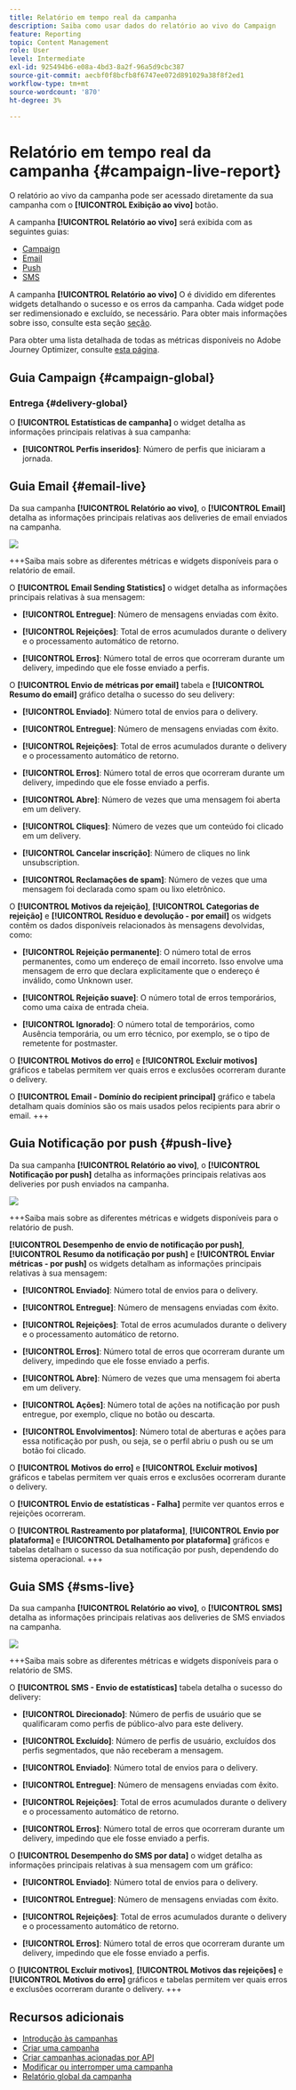 ```yaml
---
title: Relatório em tempo real da campanha
description: Saiba como usar dados do relatório ao vivo do Campaign
feature: Reporting
topic: Content Management
role: User
level: Intermediate
exl-id: 925494b6-e08a-4bd3-8a2f-96a5d9cbc387
source-git-commit: aecbf0f8bcfb8f6747ee072d891029a38f8f2ed1
workflow-type: tm+mt
source-wordcount: '870'
ht-degree: 3%

---
```


# Relatório em tempo real da campanha {#campaign-live-report}

O relatório ao vivo da campanha pode ser acessado diretamente da sua campanha com o **[!UICONTROL Exibição ao vivo]** botão.

A campanha **[!UICONTROL Relatório ao vivo]** será exibida com as seguintes guias:

* [Campaign](#campaign-live)
* [Email](#email-live)
* [Push](#push-live)
* [SMS](#sms-live)


A campanha **[!UICONTROL Relatório ao vivo]** O é dividido em diferentes widgets detalhando o sucesso e os erros da campanha. Cada widget pode ser redimensionado e excluído, se necessário. Para obter mais informações sobre isso, consulte esta seção [seção](../reports/live-report.md#modify-dashboard).

Para obter uma lista detalhada de todas as métricas disponíveis no Adobe Journey Optimizer, consulte [esta página](live-report.md#list-of-components-live).

## Guia Campaign {#campaign-global}

### Entrega {#delivery-global}

O **[!UICONTROL Estatísticas de campanha]** o widget detalha as informações principais relativas à sua campanha:

* **[!UICONTROL Perfis inseridos]**: Número de perfis que iniciaram a jornada.

<!--
### Experimentation tab (#experimentation-live)

From your Campaign **[!UICONTROL Live report]**, the **[!UICONTROL Experimentation]** tab details the main information relative to how each variant is performing and if there is was winner during the test.
-->
## Guia Email {#email-live}

Da sua campanha **[!UICONTROL Relatório ao vivo]**, o **[!UICONTROL Email]** detalha as informações principais relativas aos deliveries de email enviados na campanha.

![](assets/campaign_report_live_1.png)

+++Saiba mais sobre as diferentes métricas e widgets disponíveis para o relatório de email.

O **[!UICONTROL Email Sending Statistics]** o widget detalha as informações principais relativas à sua mensagem:

* **[!UICONTROL Entregue]**: Número de mensagens enviadas com êxito.

* **[!UICONTROL Rejeições]**: Total de erros acumulados durante o delivery e o processamento automático de retorno.

* **[!UICONTROL Erros]**: Número total de erros que ocorreram durante um delivery, impedindo que ele fosse enviado a perfis.

O **[!UICONTROL Envio de métricas por email]** tabela e **[!UICONTROL Resumo do email]** gráfico detalha o sucesso do seu delivery:

* **[!UICONTROL Enviado]**: Número total de envios para o delivery.

* **[!UICONTROL Entregue]**: Número de mensagens enviadas com êxito.

* **[!UICONTROL Rejeições]**: Total de erros acumulados durante o delivery e o processamento automático de retorno.

* **[!UICONTROL Erros]**: Número total de erros que ocorreram durante um delivery, impedindo que ele fosse enviado a perfis.

* **[!UICONTROL Abre]**: Número de vezes que uma mensagem foi aberta em um delivery.

* **[!UICONTROL Cliques]**: Número de vezes que um conteúdo foi clicado em um delivery.

* **[!UICONTROL Cancelar inscrição]**: Número de cliques no link unsubscription.

* **[!UICONTROL Reclamações de spam]**: Número de vezes que uma mensagem foi declarada como spam ou lixo eletrônico.

O **[!UICONTROL Motivos da rejeição]**, **[!UICONTROL Categorias de rejeição]** e **[!UICONTROL Resíduo e devolução - por email]** os widgets contêm os dados disponíveis relacionados às mensagens devolvidas, como:

* **[!UICONTROL Rejeição permanente]**: O número total de erros permanentes, como um endereço de email incorreto. Isso envolve uma mensagem de erro que declara explicitamente que o endereço é inválido, como Unknown user.

* **[!UICONTROL Rejeição suave]**: O número total de erros temporários, como uma caixa de entrada cheia.

* **[!UICONTROL Ignorado]**: O número total de temporários, como Ausência temporária, ou um erro técnico, por exemplo, se o tipo de remetente for postmaster.

O **[!UICONTROL Motivos do erro]** e **[!UICONTROL Excluir motivos]** gráficos e tabelas permitem ver quais erros e exclusões ocorreram durante o delivery.

O **[!UICONTROL Email - Domínio do recipient principal]** gráfico e tabela detalham quais domínios são os mais usados pelos recipients para abrir o email.
+++

## Guia Notificação por push {#push-live}

Da sua campanha **[!UICONTROL Relatório ao vivo]**, o **[!UICONTROL Notificação por push]** detalha as informações principais relativas aos deliveries por push enviados na campanha.

![](assets/campaign_report_live_2.png)

+++Saiba mais sobre as diferentes métricas e widgets disponíveis para o relatório de push.

**[!UICONTROL Desempenho de envio de notificação por push]**, **[!UICONTROL Resumo da notificação por push]** e **[!UICONTROL Enviar métricas - por push]** os widgets detalham as informações principais relativas à sua mensagem:

* **[!UICONTROL Enviado]**: Número total de envios para o delivery.

* **[!UICONTROL Entregue]**: Número de mensagens enviadas com êxito.

* **[!UICONTROL Rejeições]**: Total de erros acumulados durante o delivery e o processamento automático de retorno.

* **[!UICONTROL Erros]**: Número total de erros que ocorreram durante um delivery, impedindo que ele fosse enviado a perfis.

* **[!UICONTROL Abre]**: Número de vezes que uma mensagem foi aberta em um delivery.

* **[!UICONTROL Ações]**: Número total de ações na notificação por push entregue, por exemplo, clique no botão ou descarta.

* **[!UICONTROL Envolvimentos]**: Número total de aberturas e ações para essa notificação por push, ou seja, se o perfil abriu o push ou se um botão foi clicado.

O **[!UICONTROL Motivos do erro]** e **[!UICONTROL Excluir motivos]** gráficos e tabelas permitem ver quais erros e exclusões ocorreram durante o delivery.

O **[!UICONTROL Envio de estatísticas - Falha]** permite ver quantos erros e rejeições ocorreram.

O **[!UICONTROL Rastreamento por plataforma]**, **[!UICONTROL Envio por plataforma]** e **[!UICONTROL Detalhamento por plataforma]** gráficos e tabelas detalham o sucesso da sua notificação por push, dependendo do sistema operacional.
+++

## Guia SMS {#sms-live}

Da sua campanha **[!UICONTROL Relatório ao vivo]**, o **[!UICONTROL SMS]** detalha as informações principais relativas aos deliveries de SMS enviados na campanha.

![](assets/campaign_report_live_3.png)

+++Saiba mais sobre as diferentes métricas e widgets disponíveis para o relatório de SMS.

O **[!UICONTROL SMS - Envio de estatísticas]** tabela detalha o sucesso do delivery:

* **[!UICONTROL Direcionado]**: Número de perfis de usuário que se qualificaram como perfis de público-alvo para este delivery.

* **[!UICONTROL Excluído]**: Número de perfis de usuário, excluídos dos perfis segmentados, que não receberam a mensagem.

* **[!UICONTROL Enviado]**: Número total de envios para o delivery.

* **[!UICONTROL Entregue]**: Número de mensagens enviadas com êxito.

* **[!UICONTROL Rejeições]**: Total de erros acumulados durante o delivery e o processamento automático de retorno.

* **[!UICONTROL Erros]**: Número total de erros que ocorreram durante um delivery, impedindo que ele fosse enviado a perfis.

O **[!UICONTROL Desempenho do SMS por data]** o widget detalha as informações principais relativas à sua mensagem com um gráfico:

* **[!UICONTROL Enviado]**: Número total de envios para o delivery.

* **[!UICONTROL Entregue]**: Número de mensagens enviadas com êxito.

* **[!UICONTROL Rejeições]**: Total de erros acumulados durante o delivery e o processamento automático de retorno.

* **[!UICONTROL Erros]**: Número total de erros que ocorreram durante um delivery, impedindo que ele fosse enviado a perfis.

O **[!UICONTROL Excluir motivos]**, **[!UICONTROL Motivos das rejeições]** e **[!UICONTROL Motivos do erro]** gráficos e tabelas permitem ver quais erros e exclusões ocorreram durante o delivery.
+++

## Recursos adicionais

* [Introdução às campanhas](../campaigns/get-started-with-campaigns.md)
* [Criar uma campanha](../campaigns/create-campaign.md)
* [Criar campanhas acionadas por API](../campaigns/api-triggered-campaigns.md)
* [Modificar ou interromper uma campanha](../campaigns/modify-stop-campaign.md)
* [Relatório global da campanha](campaign-global-report.md)
